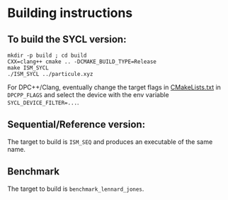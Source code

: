# Building instructions

## To build the SYCL version: 
```
mkdir -p build ; cd build
CXX=clang++ cmake .. -DCMAKE_BUILD_TYPE=Release
make ISM_SYCL
./ISM_SYCL ../particule.xyz
```
For DPC++/Clang, eventually change the target flags in [CMakeLists.txt](CMakeLists.txt) in `DPCPP_FLAGS` and select the device with the env variable `SYCL_DEVICE_FILTER=...`.

## Sequential/Reference version:
The target to build is `ISM_SEQ` and produces an executable of the same name.

## Benchmark
The target to build is `benchmark_lennard_jones`.
